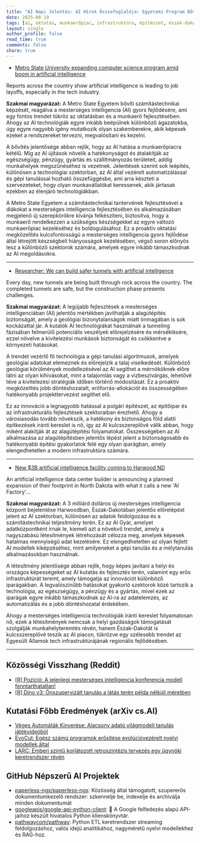 ```yaml
---
title: "AI Napi Jelentés: AI Hírek Összefoglalója: Egyetemi Program Bővítés, Elbocsátások és Új AI Létesítmény Észak-Dakotában (2025-08-19)"
date: 2025-08-19
tags: [ai, oktatás, munkaerőpiac, infrastruktúra, építészet, észak-dakota, technológia]
layout: single
author_profile: false
read_time: true
comments: false
share: true
---
```

- [Metro State University expanding computer science program amid boom in artificial intelligence](https://kstp.com/kstp-news/top-news/metro-state-university-expanding-computer-science-program-amid-boom-in-artificial-intelligence/)

Reports across the country show artificial intelligence is leading to job layoffs, especially in the tech industry.

**Szakmai magyarázat:**
A Metro State Egyetem bővíti számítástechnikai képzését, reagálva a mesterséges intelligencia (AI) gyors fejlődésére, ami egy fontos trendet tükröz az oktatásban és a munkaerő fejlesztésében. Ahogy az AI technológiák egyre inkább beépülnek különböző ágazatokba, úgy egyre nagyobb igény mutatkozik olyan szakemberekre, akik képesek ezeket a rendszereket tervezni, megvalósítani és kezelni.

A bővítés jelentősége abban rejlik, hogy az AI hatása a munkaerőpiacra kétélű. Míg az AI újítások növelik a hatékonyságot és átalakítják az egészségügy, pénzügy, gyártás és szállítmányozás területeit, addig munkahelyek megszűnéséhez is vezetnek. Jelentések szerint sok leépítés, különösen a technológiai szektorban, az AI által vezérelt automatizálással és gépi tanulással hozható összefüggésbe, ami arra készteti a szervezeteket, hogy olyan munkavállalókat keressenek, akik jártasak ezekben az élenjáró technológiákban.

A Metro State Egyetem a számítástechnikai tantervének fejlesztésével a diákokat a mesterséges intelligencia fejlesztésében és alkalmazásában megjelenő új szerepkörökre kívánja felkészíteni, biztosítva, hogy a munkaerő rendelkezzen a szükséges készségekkel az egyre változó munkaerőpiac kezeléséhez és boldogulásához. Ez a proaktív oktatási megközelítés kulcsfontosságú a mesterséges intelligencia gyors fejlődése által létrejött készségbeli hiányosságok kezelésében, végső soron előnyös lesz a különböző szektorok számára, amelyek egyre inkább támaszkodnak az AI megoldásokra.

---
- [Researcher: We can build safer tunnels with artificial intelligence](https://phys.org/news/2025-08-safer-tunnels-artificial-intelligence.html)

Every day, new tunnels are being built through rock across the country. The completed tunnels are safe, but the construction phase presents challenges.

**Szakmai magyarázat:**
A legújabb fejlesztések a mesterséges intelligenciában (AI) jelentős mértékben javíthatják a alagútépítés biztonságát, amely a geológiai bizonytalanságok miatt önmagában is sok kockázattal jár. A kutatók AI technológiákat használnak a tunneling fázisában felmerülő potenciális veszélyek előrejelzésére és mérséklésére, ezzel növelve a kivitelezési munkások biztonságát és csökkentve a környezeti hatásokat.

A trendet vezérlő fő technológia a gépi tanulási algoritmusok, amelyek geológiai adatokat elemeznek és előrejelzik a talaj viselkedését. Különböző geológiai körülmények modellezésével az AI segíthet a mérnököknek előre látni az olyan kihívásokat, mint a talajomlás vagy a vízbeszivárgás, lehetővé téve a kivitelezési stratégiák időben történő módosítását. Ez a proaktív megközelítés jobb döntéshozatalt, erőforrás-allokációt és összességében hatékonyabb projekttervezést segíthet elő.

Ez az innováció a legnagyobb hatással a polgári építészet, az építőipar és az infrastrukturális fejlesztések szektoraiban érezhető. Ahogy a városiasodás tovább növekszik, a hatékony és biztonságos föld alatti építkezések iránti kereslet is nő, így az AI kulcsszereplővé válik abban, hogy miként alakítják át az alagútépítési folyamatokat. Összességében az AI alkalmazása az alagútépítésben jelentős lépést jelent a biztonságosabb és hatékonyabb építési gyakorlatok felé egy olyan iparágban, amely elengedhetetlen a modern infrastruktúra számára.

---
- [New $3B artificial intelligence facility coming to Harwood ND](https://www.valleynewslive.com/2025/08/18/new-3b-artificial-intelligence-facility-coming-harwood-nd/)

An artificial intelligence data center builder is announcing a planned expansion of their footprint in North Dakota with what it calls a new 'AI Factory'...

**Szakmai magyarázat:**
A 3 milliárd dolláros új mesterséges intelligencia központ bejelentése Harwoodban, Észak-Dakotában jelentős előrelépést jelent az AI szektorban, különösen az adatok feldolgozása és a számítástechnikai teljesítmény terén. Ez az AI Gyár, amelyet adatközpontként írnak le, kiemeli azt a növekvő trendet, amely a nagyszabású létesítmények létrehozását célozza meg, amelyek képesek hatalmas mennyiségű adat kezelésére. Ez elengedhetetlen az olyan fejlett AI modellek kiképzéséhez, mint amilyeneket a gépi tanulás és a mélytanulás alkalmazásokban használnak.

A létesítmény jelentősége abban rejlik, hogy képes javítani a helyi és országos képességeket az AI kutatás és fejlesztés terén, valamint egy erős infrastruktúrát teremt, amely támogatja az innovációt különböző iparágakban. A legvalószínűbb hatásokat gyakorló szektorok közé tartozik a technológia, az egészségügy, a pénzügy és a gyártás, mivel ezek az iparágak egyre inkább támaszkodnak az AI-ra az adatelemzés, az automatizálás és a jobb döntéshozatal érdekében.

Ahogy a mesterséges intelligencia technológiák iránti kereslet folyamatosan nő, ezek a létesítmények nemcsak a helyi gazdaságok támogatását szolgálják munkahelyteremtés révén, hanem Észak-Dakotát is kulcsszereplővé teszik az AI piacon, tükrözve egy szélesebb trendet az Egyesült Államok tech infrastruktúrájának regionális fejlődésében.

---
## Közösségi Visszhang (Reddit)
- [[R] Pozíció: A jelenlegi mesterséges intelligencia konferencia modell fenntarthatatlan!](https://www.reddit.com/r/MachineLearning/comments/1mo0ynr/r_position_the_current_ai_conference_model_is/)
- [[R] Dino v3: Önszupervizált tanulás a látás terén példa nélküli méretben](https://www.reddit.com/r/MachineLearning/comments/1ms9d2u/r_dino_v3_selfsupervised_learning_for_vision_at/)

## Kutatási Főbb Eredmények (arXiv cs.AI)
- [Véges Automáták Kinyerése: Alacsony adatú világmodell tanulás játékvideóból](https://arxiv.org/abs/2508.11836)
- [EvoCut: Egész számú programok erősítése evolúcióvezérelt nyelvi modellek által](https://arxiv.org/abs/2508.11850)
- [LARC: Emberi szintű korlátozott retroszintézis tervezés egy ügynöki keretrendszer révén](https://arxiv.org/abs/2508.11860)

## GitHub Népszerű AI Projektek
- [paperless-ngx/paperless-ngx](paperless-ngx/paperless-ngx): Közösség által támogatott, szupererős dokumentumkezelő rendszer: szkennelje be, indexelje és archiválja minden dokumentumát
- [googleapis/google-api-python-client](googleapis/google-api-python-client): 🐍 A Google felfedezés alapú API-jaihoz készült hivatalos Python klienskönyvtár.
- [pathwaycom/pathway](pathwaycom/pathway): Python ETL keretrendszer streaming feldolgozáshoz, valós idejű analitikához, nagyméretű nyelvi modellekhez és RAG-hoz.